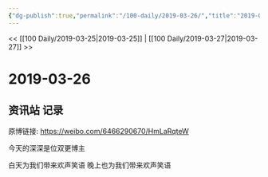 ```yaml
---
{"dg-publish":true,"permalink":"/100-daily/2019-03-26/","title":"2019-03-26"}
---
```



<< [[100 Daily/2019-03-25\|2019-03-25]] | [[100 Daily/2019-03-27\|2019-03-27]] >>

# 2019-03-26

## 资讯站 记录

原博链接: https://weibo.com/6466290670/HmLaRqteW

今天的深深是位双更博主

白天为我们带来欢声笑语[](https://m.weibo.cn/1736988591/4354138110209464)
晚上也为我们带来欢声笑语[](https://m.weibo.cn/1736988591/4354223468150996)
